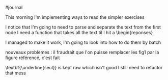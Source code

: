 #journal 

This morning I'm implementing ways to read the simpler exercises

I notice that I'm going to need to parse and separate the text from the first node 
I need a function that takes all the text til I hit a 
\begin{reponses}

I managed to make it work, I'm going to look into how to do them by batch


nouveaux problèmes : 
il fraudrait que l'on puisse remplacer les fig1 par la figure référencé, c'est fait 

\\textbf{\\underline{seul}} is kept raw which isn't good 
I still need to refactor that mess
